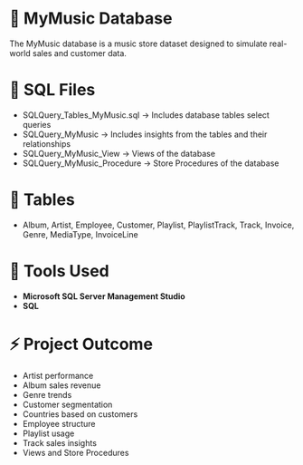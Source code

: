 # 🎵 MyMusic Database

The MyMusic database is a music store dataset designed to simulate real-world sales and customer data.

# 📁 SQL Files

- SQLQuery_Tables_MyMusic.sql → Includes database tables select queries
- SQLQuery_MyMusic → Includes insights from the tables and their relationships
- SQLQuery_MyMusic_View → Views of the database
- SQLQuery_MyMusic_Procedure → Store Procedures of the database

# 📌 Tables

- Album, Artist, Employee, Customer, Playlist, PlaylistTrack, Track, Invoice, Genre, MediaType, InvoiceLine


# 🔧 Tools Used

- **Microsoft SQL Server Management Studio** 
- **SQL**

# ⚡ Project Outcome

- Artist performance
- Album sales revenue
- Genre trends
- Customer segmentation
- Countries based on customers
- Employee structure
- Playlist usage
- Track sales insights
- Views and Store Procedures

